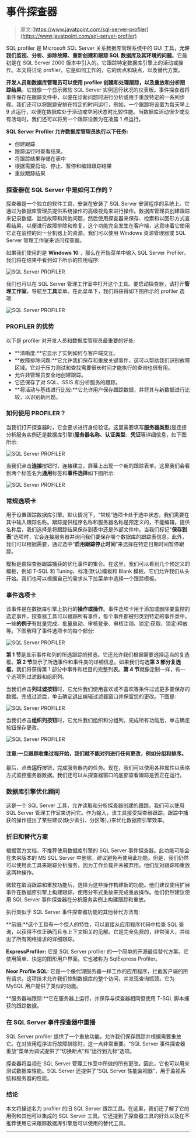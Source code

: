 # 事件探查器

> 原文:[https://www.javatpoint.com/sql-server-profiler](https://www.javatpoint.com/sql-server-profiler)

SQL profiler 是 Microsoft SQL Server 关系数据库管理系统中的 GUI 工具，**允许我们监视、分析、排除故障、重新创建和跟踪 SQL 数据库及其环境的问题**。它最初是在 SQL Server 2000 版本中引入的。它跟踪特定数据库引擎上的活动或操作。本文将讨论 profiler，它是如何工作的，它的优点和缺点，以及替代方案。

**开发人员和数据库管理员可以使用 profiler 创建和处理跟踪，以及重放和分析跟踪结果**。它就像一个显示微软 SQL Server 实例运行状况的仪表板。事件探查器将事件保存在跟踪文件中，以便在诊断问题时进行分析或用于重放特定的一系列步骤。我们还可以将跟踪安排在特定的时间运行，例如，一个跟踪将设置为每天早上 9 点运行，以便在数据库处于活动或空闲状态时比较性能。当数据库活动很少或没有活动时，我们还可以将另一个跟踪设置为在凌晨 1 点运行。

**SQL Server Profiler 允许数据库管理员执行以下任务:**

*   创建跟踪
*   跟踪运行时查看结果。
*   将跟踪结果存储在表中
*   根据需要启动、停止、暂停和编辑跟踪结果
*   重放跟踪结果

### 探查器在 SQL Server 中是如何工作的？

探查器是一个独立的软件工具，安装在安装了 SQL Server 安装程序的系统上。它通过为数据库管理员提供系统操作的高级视角来进行操作。数据库管理员创建跟踪来记录数据、监控故障和其他问题，然后使用探查器来保存、检索和以图形方式查看结果，以便进行故障排除和修复。这个功能完全发生在客户端，这意味着它使用它正在监控的同一台机器上的资源。我们可以使用 Windows 资源管理器或 SQL Server 管理工作室来访问探查器。

如果我们使用的是 **Windows 10** ，那么在开始菜单中输入 SQL Server Profiler。我们将在结果中看到如下所示的应用程序:

![SQL Server PROFILER](../Images/c24f9870dcc02760fd1d615578d88476.png)

我们也可以在 SQL Server 管理工作室中打开这个工具。要启动探查器，请打开**管理工作室**，导航至**工具**菜单。在此菜单下，我们将获得如下图所示的 profiler 选项:

![SQL Server PROFILER](../Images/c7ad807ff2ba33177f5022a7e0db899b.png)

### PROFILER 的优势

以下是 profiler 对开发人员和数据库管理员最重要的好处:

*   **清晰度:**它显示了实例如何与客户端交互。
*   **故障排除问题:**它允许我们保存和重放关键事件，这可以帮助我们识别故障区域。它对于压力测试和查找需要很长时间才能执行的查询也很有用。
*   允许非管理员安全地创建跟踪。
*   它还保存了对 SQL、SSIS 和分析服务的跟踪。
*   **将活动与基线进行比较:**它允许用户保存跟踪数据，并将其与新数据进行比较，以识别新问题。

### 如何使用 PROFILER？

当我们打开探查器时，它会要求进行身份验证。这里需要填写**服务器类型**(是连接分析服务实例还是数据库引擎)**服务器名称、认证类型**、**凭证**等详细信息，如下图所示:

![SQL Server PROFILER](../Images/aa3f638f140decc96fe8305e388c981e.png)

当我们点击**连接**按钮时，连接建立，屏幕上出现一个新的跟踪表单。这里我们会看到两个标签名为**通用**标签和**事件选择**如下图所示:

![SQL Server PROFILER](../Images/0eca62af7bb3daa176419ae3a32f831c.png)

### 常规选项卡

用于设置跟踪数据库引擎。默认情况下，“常规”选项卡处于选中状态，我们需要在其中输入跟踪名称。跟踪提供程序名称和服务器名称是预定义的，不能编辑。提供名称后，我们选择是将跟踪结果保存到表中还是外部文件中。当我们标记“**保存到表**”选项时，它会连接服务器并询问我们要保存哪个数据库的跟踪表信息。此外，我们可以根据需要，通过选中“**启用跟踪停止时间**”来选择在特定日期时间暂停跟踪。

模板是由探查器跟踪捕获的优化事件的集合。在这里，我们可以看到几个预定义的模板，例如 T-SQL 和 Tuning、标准(默认)模板和 Blank 模板，它们允许我们从头开始。我们也可以根据自己的需求从下拉菜单中选择一个跟踪模板。

### 事件选项卡

该事件是在数据库引擎上执行的**操作或操作**。事件选项卡用于添加或删除要监控的选定事件。探查器工具可以跟踪所有事件，每个事件都被归类到特定的事件类中。一些**的例子**有批量完成、批量启动、审核登录、审核注销、锁定:获取、锁定:释放等。下图解释了事件选项卡的每个部分:

![SQL Server PROFILER](../Images/7329551854d3f8ef62f4bda8b95306da.png)

**第 1 节**是显示事件和列的所选跟踪的预览。它还允许我们根据需要选择适当的复选框。**第 2 节**显示了所选事件和事件类的详细信息。如果我们勾选**第 3 部分复选框**，我们将获得第 1 部分中事件和栏目的完整列表。**第 4 节**就像定制一样，有一个选项列过滤器和组织列。

当我们点击**列过滤按钮**时，它允许我们使用喜欢或不喜欢等条件过滤更多要保存的数据。完成过滤后，单击确定退出编辑过滤器窗口并保留您的更改。下图是:

![SQL Server PROFILER](../Images/aa6b63eb68544e7b9068ef886e3bb724.png)

当我们点击**组织列按钮**时，它允许我们组织和分组列。完成所有功能后，单击确定按钮保存更改。

![SQL Server PROFILER](../Images/f653472a25ad785c6777fb0ffbef46b0.png)

#### 注意:一旦跟踪收集过程开始，我们就不能对列进行任何更改，例如分组和排序。

最后，点击**运行**按钮，完成服务器内的任务。现在，我们可以使用各种属性以表格方式监控服务器数据。我们还可以从探查器窗口的底部查看跟踪是否正在运行。

### 数据库引擎优化顾问

这是一个 SQL Server 工具，允许读取和分析探查器创建的跟踪。我们可以使用 SQL Server 管理工作室来访问它。作为输入，该工具接受探查器跟踪。跟踪中捕获的操作提出了某些建议(缺少索引、分区等)。)来优化数据库引擎效率。

### 折旧和替代方案

根据官方文档，不推荐使用数据库引擎的 SQL Server 事件探查器。此功能可能会在未来版本的 MS SQL Server 中删除，建议避免再使用此功能。但是，我们仍然可以使用此工具来跟踪分析服务，因为工作负载并未被弃用。他们反对跟踪和重放这两种操作。

微软在取消跟踪和重放功能后，选择为这些操作构建新的功能。他们建议使用扩展事件在数据库引擎上构建跟踪，使用分布式重放来完成重放操作。他们仍然建议使用 SQL Server 事件探查器在分析服务实例上构建跟踪和重放。

执行类似于 SQL Server 事件探查器功能的其他替代方法有:

**前缀:**这个工具有一个惊人的特性，可以直接从应用程序代码中检查 SQL 查询，以获得不仅正确而且与上下文相关的见解。它是完全免费的，非常强大，并给出了所有网络请求的详细跟踪。

**ExpressProfiler:** 它是 SQL Server profiler 的一个简单的开源最佳替代方案。它使用简单、快速的图形用户界面。它也被称为 SqlExpress Profiler。

**Neor Profile SQL:** 它是一个像代理服务器一样工作的应用程序，拦截客户端的所有请求。这项技术允许我们控制数据库的整个访问，并发现查询瓶颈。它为 MySQL 用户提供了类似的功能。

**服务器端跟踪:**它在服务器上运行，并保存与探查器相同但使用 T-SQL 脚本捕获的跟踪数据。

### 在 SQL Server 事件探查器中重播

SQL Server profiler 提供了一个重放功能，允许我们保存跟踪并根据需要重放它。在对应用程序进行故障排除时，这一点非常重要。“SQL Server 事件探查器重放”菜单为调试提供了“切换断点”和“运行到光标”选项。

探查器将监视在 SQL Server 管理工作室中所做的所有更改。因此，它也可以用来测试数据库性能。SQL Server 还提供了“SQL Server 性能监视器”，用于监视系统和服务器的性能。

### 结论

本文将描述名为 profiler 的旧 SQL Server 跟踪工具。在这里，我们还了解了它的用例和其他可以集成的 SQL Server 工具。它还提到了探查器工具的好处以及在不推荐使用它来跟踪数据库引擎后可以使用的替代工具。

* * *